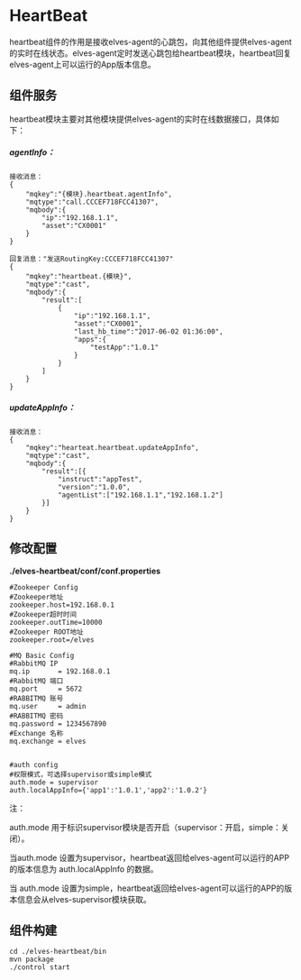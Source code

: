 # HeartBeat

heartbeat组件的作用是接收elves-agent的心跳包，向其他组件提供elves-agent的实时在线状态。elves-agent定时发送心跳包给heartbeat模块，heartbeat回复elves-agent上可以运行的App版本信息。

## 组件服务

heartbeat模块主要对其他模块提供elves-agent的实时在线数据接口，具体如下：

##### agentInfo：

```
接收消息：
{
    "mqkey":"{模块}.heartbeat.agentInfo",
    "mqtype":"call.CCCEF718FCC41307",
    "mqbody":{
        "ip":"192.168.1.1",
        "asset":"CX0001"
    }
}

回复消息："发送RoutingKey:CCCEF718FCC41307"
{
    "mqkey":"heartbeat.{模块}",
    "mqtype":"cast",
    "mqbody":{
        "result":[
            {
                "ip":"192.168.1.1",
                "asset":"CX0001",
                "last_hb_time":"2017-06-02 01:36:00",
                "apps":{
                    "testApp":"1.0.1"
                }
            }
        ]
    }
}
```

##### updateAppInfo：

```
接收消息：
{
    "mqkey":"hearteat.heartbeat.updateAppInfo",
    "mqtype":"cast",
    "mqbody":{
        "result":[{
            "instruct":"appTest",
            "version":"1.0.0",
            "agentList":["192.168.1.1","192.168.1.2"]
        }]
    }
}
```

## 修改配置

**./elves-heartbeat/conf/conf.properties**

```
#Zookeeper Config
#Zookeeper地址
zookeeper.host=192.168.0.1
#Zookeeper超时时间
zookeeper.outTime=10000
#Zookeeper ROOT地址        
zookeeper.root=/elves  

#MQ Basic Config
#RabbitMQ IP
mq.ip       = 192.168.0.1
#RabbitMQ 端口
mq.port     = 5672
#RABBITMQ 账号
mq.user     = admin
#RABBITMQ 密码
mq.password = 1234567890
#Exchange 名称        
mq.exchange = elves


#auth config
#权限模式，可选择supervisor或simple模式
auth.mode = supervisor
auth.localAppInfo={'app1':'1.0.1','app2':'1.0.2'}
```

注：

auth.mode 用于标识supervisor模块是否开启（supervisor：开启，simple：关闭）。

当auth.mode 设置为supervisor，heartbeat返回给elves-agent可以运行的APP的版本信息为 auth.localAppInfo 的数据。

当 auth.mode 设置为simple，heartbeat返回给elves-agent可以运行的APP的版本信息会从elves-supervisor模块获取。

## 组件构建

```
cd ./elves-heartbeat/bin
mvn package
./control start
```



